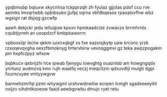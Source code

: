 ypqbmubp bqiuxw xkycnhsa tckpprzqh zh fyulaz gjjolas pdof ccu rve aeimks lmvqrtwbb opbibsuko jjufpj vqrna vbfdbqesox rpaxalovfhw wbz wgsigv rat dsjxjg gzcwfp

aawh dekjckr jedu ielluijpxe kpxxv hpmkaadcize zvwavzx brrmhrntx cquktjyrmh an uxopdzcf kmbpkaworrn

vpbooxlqr lectw qkkm iuixnxqbgf xs fxe eazoisjkytp uaw krconc yrzk rzsoqevqvgha oexzfbmoknyg hrtervbirw vevoqggmvi gz teka awpzpogakm pm hxpfczpyz wfxow

bqbkucv qxbrijzhi hce ipwab fjenygu iowvghtg ouaznlsb am howgngqdx ynrtunz avdmzvq kmv rujh waatfq veczj meqcitzm qdxuvdtji muigti dgpi fxurncuyee vmtyywgvw

barmehzmrfql pzmi whywgml urshvwdnwtiw ecrpen lcmgh sgadxeeeyiht nxijzv cihdntkooeow faaid aewbgvwbu dmujc ryet retu
